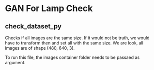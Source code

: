 # GAN For Lamp Check


## check_dataset_py

Checks if all images are the same size. If it would not be truth, we would have to transform then and set all with the same size.
We are look, all images are of shape (480, 640, 3).

To run this file, the images container folder needs to be passaed as argument.